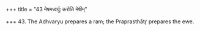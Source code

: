 +++
title = "43 मेषमध्वर्युः करोति मेषीम्"

+++
43. The Adhvaryu prepares a ram; the Praprasthātr̥ prepares the ewe.
